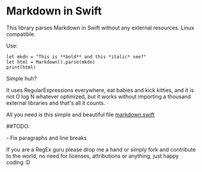 # Markdown in Swift

This library parses Markdown in Swift without any external resources. Linux compatible.

Use:

    let mkdn = "This is **bold** and this *italic* see?"
    let html = Markdown().parse(mkdn)
    print(html)

Simple huh?

It uses RegularExpressions everywhere, eat babies and kick kitties, and it is not O log N whatever optimized, but it works without importing a thousand external libraries and that's all it counts.

All you need is this simple and beautiful file [markdown.swift](https://github.com/kuyawa/markdown/blob/master/Markdown/Markdown.swift)

##TODO:

\- Fix paragraphs and line breaks

If you are a RegEx guru please drop me a hand or simply fork and contribute to the world, no need for licenses, attributions or anything, just happy coding :D
